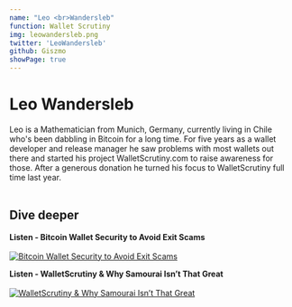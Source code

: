 ```yaml
---
name: "Leo <br>Wandersleb"
function: Wallet Scrutiny
img: leowandersleb.png
twitter: 'LeoWandersleb'
github: Giszmo
showPage: true
---
```


# Leo Wandersleb
 
Leo is a Mathematician from Munich, Germany, currently living in Chile who's been dabbling in Bitcoin for a long time. For five years as a wallet developer and release manager he saw problems with most wallets out there and started his project WalletScrutiny.com to raise awareness for those. After a generous donation he turned his focus to WalletScrutiny full time last year.
<br><br>

## Dive deeper


<div class="grid grid-cols-2 gap-5">
<div class="p-3 my-2">

**Listen - Bitcoin Wallet Security to Avoid Exit Scams**  <br><br>
[![Bitcoin Wallet Security to Avoid Exit Scams](/content/leo_anita.png)](https://bitcoinundco.com/en/leo-wandersleb/)
</div>

<div class="p-3 my-2">

**Listen - WalletScrutiny & Why Samourai Isn’t That Great**  <br><br>
[![WalletScrutiny & Why Samourai Isn’t That Great](/content/leo_vlad.png)](https://bitcoin-takeover.com/fr/s5-e2-leo-wandersleb-on-walletscrutiny-why-samourai-isnt-that-great//)
</div>

</div>

<br>




